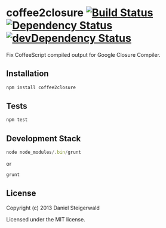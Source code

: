 # coffee2closure [![Build Status](https://secure.travis-ci.org/steida/coffee2closure.png?branch=master)](http://travis-ci.org/steida/coffee2closure) [![Dependency Status](https://david-dm.org/steida/coffee2closure.png)](https://david-dm.org/steida/coffee2closure) [![devDependency Status](https://david-dm.org/steida/coffee2closure/dev-status.png)](https://david-dm.org/steida/coffee2closure#info=devDependencies)
Fix CoffeeScript compiled output for Google Closure Compiler.

## Installation
   ```javascript
   npm install coffee2closure
   ```

## Tests
   ```javascript
   npm test
   ```

## Development Stack
   ```javascript
   node node_modules/.bin/grunt
   ```
   or
   ```javascript
   grunt
   ```

## License
Copyright (c) 2013 Daniel Steigerwald

Licensed under the MIT license.
